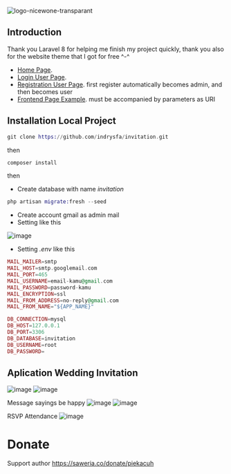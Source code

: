 ![logo-nicewone-transparant](https://user-images.githubusercontent.com/61085159/136768781-70ed6680-38bb-40a0-a8cf-79722d2e6b92.png)

## Introduction

Thank you Laravel 8 for helping me finish my project quickly, thank you also for the website theme that I got for free ^-^

- [Home Page](https://nicewone.com).
- [Login User Page](https://nicewone.com/login).
- [Registration User Page](https://nicewone.com/register). first register automatically becomes admin, and then becomes user
- [Frontend Page Example](https://nicewone.com/rara). must be accompanied by parameters as URI

## Installation Local Project

```elixir 
git clone https://github.com/indrysfa/invitation.git
```

then

```elixir 
composer install
```

then 

- Create database with name *invitation*

```elixir 
php artisan migrate:fresh --seed
```

- Create account gmail as admin mail
- Setting like this

![image](https://user-images.githubusercontent.com/61085159/143204629-acc6b5aa-a326-4450-96a3-e9066ce131f5.png)
- Setting *.env* like this

```elixir
MAIL_MAILER=smtp
MAIL_HOST=smtp.googlemail.com
MAIL_PORT=465
MAIL_USERNAME=email-kamu@gmail.com
MAIL_PASSWORD=password-kamu
MAIL_ENCRYPTION=ssl
MAIL_FROM_ADDRESS=no-reply@gmail.com
MAIL_FROM_NAME="${APP_NAME}"
```

```elixir
DB_CONNECTION=mysql
DB_HOST=127.0.0.1
DB_PORT=3306
DB_DATABASE=invitation
DB_USERNAME=root
DB_PASSWORD=
```

## Aplication Wedding Invitation
![image](https://user-images.githubusercontent.com/61085159/116580830-f2690480-a93d-11eb-97f0-1e425e00f001.png)
![image](https://user-images.githubusercontent.com/61085159/116580892-ff85f380-a93d-11eb-90d7-7f2c20229f27.png)

Message sayings be happy
![image](https://user-images.githubusercontent.com/61085159/116580942-0d3b7900-a93e-11eb-8178-36010b367c24.png)
![image](https://user-images.githubusercontent.com/61085159/116581287-5ee40380-a93e-11eb-82e8-2b45f9a6a3af.png)

RSVP Attendance
![image](https://user-images.githubusercontent.com/61085159/116581231-5095e780-a93e-11eb-9472-95e7b1a14b40.png)

# Donate
Support author https://saweria.co/donate/piekacuh
